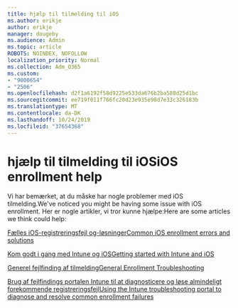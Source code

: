 ```yaml
---
title: hjælp til tilmelding til iOS
ms.author: erikje
author: erikje
manager: dougeby
ms.audience: Admin
ms.topic: article
ROBOTS: NOINDEX, NOFOLLOW
localization_priority: Normal
ms.collection: Adm_O365
ms.custom:
- "9000654"
- "2506"
ms.openlocfilehash: d2f1a6192f58d9225e533da676b2ba588d25d1bc
ms.sourcegitcommit: ee719f011f766fc20d23e935e98d7e33c326183b
ms.translationtype: MT
ms.contentlocale: da-DK
ms.lasthandoff: 10/24/2019
ms.locfileid: "37654368"
---
```

# <a name="ios-enrollment-help"></a><span data-ttu-id="6ed91-102">hjælp til tilmelding til iOS</span><span class="sxs-lookup"><span data-stu-id="6ed91-102">iOS enrollment help</span></span>

<span data-ttu-id="6ed91-103">Vi har bemærket, at du måske har nogle problemer med iOS tilmelding.</span><span class="sxs-lookup"><span data-stu-id="6ed91-103">We've noticed you might be having some issue with iOS enrollment.</span></span> <span data-ttu-id="6ed91-104">Her er nogle artikler, vi tror kunne hjælpe:</span><span class="sxs-lookup"><span data-stu-id="6ed91-104">Here are some articles we think could help:</span></span> 

[<span data-ttu-id="6ed91-105">Fælles iOS-registreringsfejl og-løsninger</span><span class="sxs-lookup"><span data-stu-id="6ed91-105">Common iOS enrollment errors and solutions</span></span>](https://support.microsoft.com/help/4039809/troubleshooting-ios-device-enrollment-in-intune)

[<span data-ttu-id="6ed91-106">Kom godt i gang med Intune og iOS</span><span class="sxs-lookup"><span data-stu-id="6ed91-106">Getting started with Intune and iOS</span></span>](https://docs.microsoft.com/intune/enrollment/ios-enroll)

[<span data-ttu-id="6ed91-107">Generel fejlfinding af tilmelding</span><span class="sxs-lookup"><span data-stu-id="6ed91-107">General Enrollment Troubleshooting</span></span>](https://docs.microsoft.com/intune/enrollment/troubleshoot-device-enrollment-in-intune)

[<span data-ttu-id="6ed91-108">Brug af fejlfindings portalen Intune til at diagnosticere og løse almindeligt forekommende registreringsfejl</span><span class="sxs-lookup"><span data-stu-id="6ed91-108">Using the Intune troubleshooting portal to diagnose and resolve common enrollment failures</span></span>](https://docs.microsoft.com/intune/help-desk-operators)